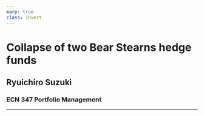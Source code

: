 ```yaml
---
marp: true
class: invert
---
```

# Collapse of two Bear Stearns hedge funds
## Ryuichiro Suzuki
### ECN 347 Portfolio Management
---
